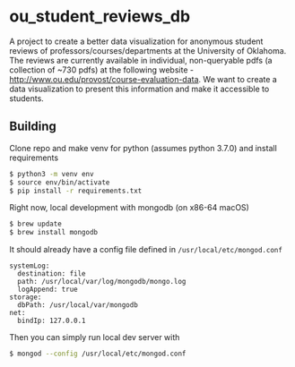 # ou_student_reviews_db
A project to create a better data visualization for anonymous student reviews of professors/courses/departments at the University of Oklahoma. The reviews are currently available in individual, non-queryable pdfs (a collection of ~730 pdfs) at the following website - http://www.ou.edu/provost/course-evaluation-data. We want to create a data visualization to present this information and make it accessible to students.

## Building  
Clone repo and make venv for python (assumes python 3.7.0) and install requirements  
```bash
$ python3 -m venv env  
$ source env/bin/activate
$ pip install -r requirements.txt
```

Right now, local development with mongodb (on x86-64 macOS)
```bash
$ brew update
$ brew install mongodb
```

It should already have a config file defined in `/usr/local/etc/mongod.conf`  
```
systemLog:
  destination: file
  path: /usr/local/var/log/mongodb/mongo.log
  logAppend: true
storage:
  dbPath: /usr/local/var/mongodb
net:
  bindIp: 127.0.0.1
```

Then you can simply run local dev server with
```bash
$ mongod --config /usr/local/etc/mongod.conf
```
